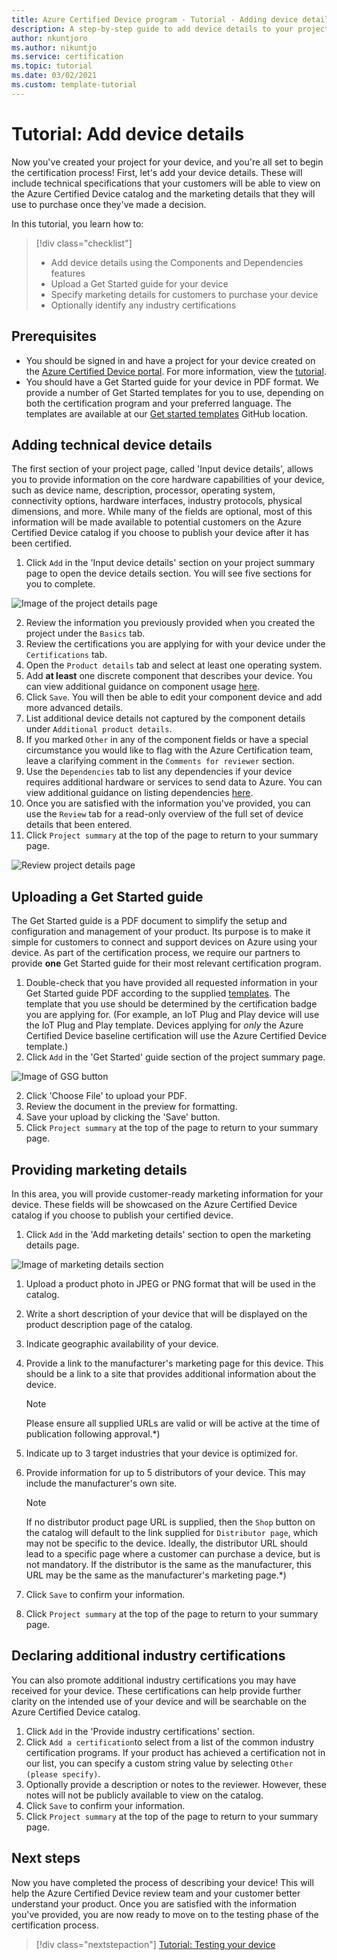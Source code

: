 ```yaml
---
title: Azure Certified Device program - Tutorial - Adding device details
description: A step-by-step guide to add device details to your project on the Azure Certified Device portal 
author: nkuntjoro
ms.author: nikuntjo
ms.service: certification
ms.topic: tutorial
ms.date: 03/02/2021
ms.custom: template-tutorial 
---
```


# Tutorial: Add device details

Now you've created your project for your device, and you're all set to begin the certification process! First, let's add your device details. These will include technical specifications that your customers will be able to view on the Azure Certified Device catalog and the marketing details that they will use to purchase once they've made a decision.

In this tutorial, you learn how to:

> [!div class="checklist"]
> * Add device details using the Components and Dependencies features
> * Upload a Get Started guide for your device
> * Specify marketing details for customers to purchase your device
> * Optionally identify any industry certifications

## Prerequisites

* You should be signed in and have a project for your device created on the [Azure Certified Device portal](https://certify.azure.com). For more information, view the [tutorial](tutorial-01-creating-your-project.md).
* You should have a Get Started guide for your device in PDF format. We provide a number of Get Started templates for you to use, depending on both the certification program and your preferred language. The templates are available at our [Get started templates](https://aka.ms/GSTemplate "Get started templates") GitHub location.

## Adding technical device details

The first section of your project page, called 'Input device details', allows you to provide information on the core hardware capabilities of your device, such as device name, description, processor, operating system, connectivity options, hardware interfaces, industry protocols, physical dimensions, and more. While many of the fields are optional, most of this information will be made available to potential customers on the Azure Certified Device catalog if you choose to publish your device after it has been certified.

1. Click `Add` in the 'Input device details' section on your project summary page to open the device details section. You will see five sections for you to complete.

![Image of the project details page](./media/images/device-details-menu.png)

2. Review the information you previously provided when you created the project under the `Basics` tab.
1. Review the certifications you are applying for with your device under the `Certifications` tab.
1. Open the `Product details` tab and select at least one operating system.
1. Add **at least** one discrete component that describes your device. You can view additional guidance on component usage [here](how-to-using-the-components-feature.md).
1. Click `Save`. You will then be able to edit your component device and add more advanced details.
1. List additional device details not captured by the component details under `Additional product details`.
1. If you marked `Other` in any of the component fields or have a special circumstance you would like to flag with the Azure Certification team, leave a clarifying comment in the `Comments for reviewer` section.
1. Use the `Dependencies` tab to list any dependencies if your device requires additional hardware or services to send data to Azure. You can view additional guidance on listing dependencies [here](how-to-indirectly-connected-devices.md).
1. Once you are satisfied with the information you've provided, you can use the `Review` tab for a read-only overview of the full set of device details that been entered.
1. Click `Project summary` at the top of the page to return to your summary page.

![Review project details page](./media/images/sample-device-details.png)

## Uploading a Get Started guide

The Get Started guide is a PDF document to simplify the setup and configuration and management of your product. Its purpose is to make it simple for customers to connect and support devices on Azure using your device. As part of the certification process, we require our partners to provide **one** Get Started guide for their most relevant certification program.

1. Double-check that you have provided all requested information in your Get Started guide PDF according to the supplied [templates](https://aka.ms/GSTemplate). The template that you use should be determined by the certification badge you are applying for. (For example, an IoT Plug and Play device will use the IoT Plug and Play template. Devices applying for *only* the Azure Certified Device baseline certification will use the Azure Certified Device template.)
1. Click `Add` in the 'Get Started' guide section of the project summary page.

![Image of GSG button](./media/images/gsg-menu.png)

2. Click 'Choose File' to upload your PDF.
1. Review the document in the preview for formatting.
1. Save your upload by clicking the 'Save' button.
1. Click `Project summary` at the top of the page to return to your summary page.

## Providing marketing details

In this area, you will  provide customer-ready marketing information for your device. These fields will be showcased on the Azure Certified Device catalog if you choose to publish your certified device.

1. Click `Add` in the 'Add marketing details' section to open the marketing details page.

![Image of marketing details section](./media/images/marketing-details.png)

1. Upload a product photo in JPEG or PNG format that will be used in the catalog.
1. Write a short description of your device that will be displayed on the product description page of the catalog.
1. Indicate geographic availability of your device.
1. Provide a link to the manufacturer's marketing page for this device. This should be a link to a site that provides additional information about the device.
    > [!Note]
    > Please ensure all supplied URLs are valid or will be active at the time of publication following approval.*)

1. Indicate up to 3 target industries that your device is optimized for.
1. Provide information for up to 5 distributors of your device. This may include the manufacturer's own site.

    > [!Note]
    > If no distributor product page URL is supplied, then the `Shop` button on the catalog will default to the link supplied for `Distributor page`, which may not be specific to the device. Ideally, the distributor URL should lead to a specific page where a customer can purchase a device, but is not mandatory. If the distributor is the same as the manufacturer, this URL may be the same as the manufacturer's marketing page.*)

1. Click `Save` to confirm your information.
1. Click `Project summary` at the top of the page to return to your summary page.

## Declaring additional industry certifications

You can also promote additional industry certifications you may have received for your device. These certifications can help provide further clarity on the intended use of your device and will be searchable on the Azure Certified Device catalog.

1. Click `Add` in the 'Provide industry certifications' section.
1. Click `Add a certification`to select from a list of the common industry certification programs. If your product has achieved a certification not in our list, you can specify a custom string value by selecting `Other (please specify)`.
1. Optionally provide a description or notes to the reviewer. However, these notes will not be publicly available to view on the catalog.
1. Click `Save` to confirm your information.
1. Click `Project summary` at the top of the page to return to your summary page.

## Next steps

Now you have completed the process of describing your device! This will help the Azure Certified Device review team and your customer better understand your product. Once you are satisfied with the information you've provided, you are now ready to move on to the testing phase of the certification process.
> [!div class="nextstepaction"]
> [Tutorial: Testing your device](tutorial-03-testing-your-device.md)
